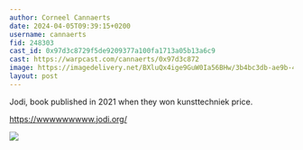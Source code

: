 ```yaml
---
author: Corneel Cannaerts 
date: 2024-04-05T09:39:15+0200
username: cannaerts
fid: 248303
cast_id: 0x97d3c8729f5de9209377a100fa1713a05b13a6c9
cast: https://warpcast.com/cannaerts/0x97d3c872
image: https://imagedelivery.net/BXluQx4ige9GuW0Ia56BHw/3b4bc3db-ae9b-495b-0f21-8335165f9100/original
layout: post
---
```

Jodi, book published in 2021 when they won kunsttechniek price.   
  
https://wwwwwwwww.jodi.org/  

![](https://imagedelivery.net/BXluQx4ige9GuW0Ia56BHw/3b4bc3db-ae9b-495b-0f21-8335165f9100/original)
